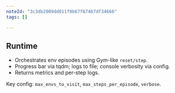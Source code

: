 ```yaml
---
noteId: "3c3db2009dd011f0b67f67467df34666"
tags: []

---
```


## Runtime

- Orchestrates env episodes using Gym-like `reset/step`.
- Progress bar via tqdm; logs to file; console verbosity via config.
- Returns metrics and per-step logs.

Key config: `max_envs_to_visit`, `max_steps_per_episode`, `verbose`.


